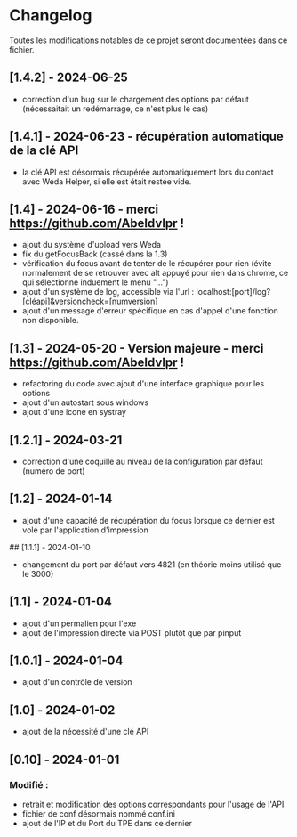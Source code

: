 # Changelog

Toutes les modifications notables de ce projet seront documentées dans ce fichier.

## [1.4.2] - 2024-06-25
- correction d'un bug sur le chargement des options par défaut (nécessaitait un redémarrage, ce n'est plus le cas)

## [1.4.1] - 2024-06-23 - récupération automatique de la clé API
- la clé API est désormais récupérée automatiquement lors du contact avec Weda Helper, si elle est était restée vide.

## [1.4] - 2024-06-16 - merci https://github.com/Abeldvlpr !
- ajout du système d'upload vers Weda
- fix du getFocusBack (cassé dans la 1.3)
- vérification du focus avant de tenter de le récupérer pour rien (évite normalement de se retrouver avec alt appuyé pour rien dans chrome, ce qui sélectionne induement le menu "...")
- ajout d'un système de log, accessible via l'url : localhost:[port]/log?[cléapi]&versioncheck=[numversion]
- ajout d'un message d'erreur spécifique en cas d'appel d'une fonction non disponible.

## [1.3] - 2024-05-20 - Version majeure - merci https://github.com/Abeldvlpr !
- refactoring du code avec ajout d'une interface graphique pour les options 
- ajout d'un autostart sous windows
- ajout d'une icone en systray

## [1.2.1] - 2024-03-21
- correction d'une coquille au niveau de la configuration par défaut (numéro de port)

## [1.2] - 2024-01-14
- ajout d'une capacité de récupération du focus lorsque ce dernier est volé par l'application d'impression

## [1.1.1] - 2024-01-10
- changement du port par défaut vers 4821 (en théorie moins utilisé que le 3000)

## [1.1] - 2024-01-04
- ajout d'un permalien pour l'exe
- ajout de l'impression directe via POST plutôt que par pinput

## [1.0.1] - 2024-01-04
- ajout d'un contrôle de version

## [1.0] - 2024-01-02
- ajout de la nécessité d'une clé API

## [0.10] - 2024-01-01

### Modifié :
- retrait et modification des options correspondants pour l'usage de l'API
- fichier de conf désormais nommé conf.ini
- ajout de l'IP et du Port du TPE dans ce dernier